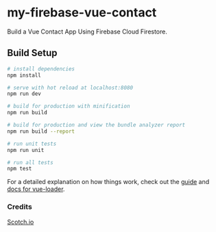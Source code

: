 # my-firebase-vue-contact
Build a Vue Contact App Using Firebase Cloud Firestore.

## Build Setup

``` bash
# install dependencies
npm install

# serve with hot reload at localhost:8080
npm run dev

# build for production with minification
npm run build

# build for production and view the bundle analyzer report
npm run build --report

# run unit tests
npm run unit

# run all tests
npm test
```

For a detailed explanation on how things work, check out the [guide](http://vuejs-templates.github.io/webpack/) and [docs for vue-loader](http://vuejs.github.io/vue-loader).

### Credits
[Scotch.io](https://scotch.io/tutorials/getting-started-with-firebase-cloud-firestore-build-a-vue-contact-app)

